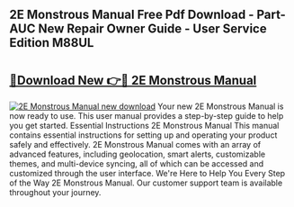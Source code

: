 ## 2E Monstrous Manual Free Pdf Download - Part-AUC New Repair Owner Guide - User Service Edition M88UL

# <h2><a href="http://bc20332.oget.top/?id=2E+Monstrous+Manual">🔗Download New 👉🔴 2E Monstrous Manual</a></h2>

[![2E Monstrous Manual new download](https://i.imgur.com/5g1atiW.png)](http://bc20332.oget.top/?id=2E+Monstrous+Manual)
Your new 2E Monstrous Manual is now ready to use. This user manual provides a step-by-step guide to help you get started. Essential Instructions 2E Monstrous Manual This manual contains essential instructions for setting up and operating your product safely and effectively. 2E Monstrous Manual comes with an array of advanced features, including geolocation, smart alerts, customizable themes, and multi-device syncing, all of which can be accessed and customized through the user interface. We're Here to Help You Every Step of the Way 2E Monstrous Manual. Our customer support team is available throughout your journey.
